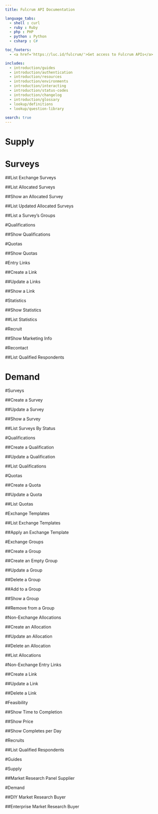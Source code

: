 ```yaml
---
title: Fulcrum API Documentation

language_tabs:
  - shell : curl
  - ruby : Ruby
  - php : PHP
  - python : Python
  - csharp : C#

toc_footers:
  - <a href='https://luc.id/fulcrum/'>Get access to Fulcrum APIs</a>

includes:
  - introduction/guides
  - introduction/authentication
  - introduction/resources
  - introduction/environments
  - introduction/interacting
  - introduction/status-codes
  - introduction/changelog
  - introduction/glossary
  - lookup/definitions
  - lookup/question-library
  
search: true
---
```


# Supply

# Surveys

##List Exchange Surveys

##List Allocated Surveys

##Show an Allocated Survey

##List Updated Allocated Surveys

##List a Survey’s Groups

#Qualifications

##Show Qualifications

#Quotas

##Show Quotas

#Entry Links

##Create a Link

##Update a Links

##Show a Link

#Statistics

##Show Statistics

##List Statistics

#Recruit

##Show Marketing Info

#Recontact

##List Qualified Respondents

# Demand

#Surveys

##Create a Survey

##Update a Survey

##Show a Survey

##List Surveys By Status

#Qualifications

##Create a Qualification

##Update a Qualification

##List Qualifications
    
#Quotas

##Create a Quota

##Update a Quota

##List Quotas
    
#Exchange Templates

##List Exchange Templates

##Apply an Exchange Template

#Exchange Groups

##Create a Group

##Create an Empty Group

##Update a Group

##Delete a Group

##Add to a Group

##Show a Group

##Remove from a Group

#Non-Exchange Allocations

##Create an Allocation

##Update an Allocation

##Delete an Allocation

##List Allocations

#Non-Exchange Entry Links

##Create a Link

##Update a Link

##Delete a Link

#Feasibility

##Show Time to Completion

##Show Price

##Show Completes per Day

#Recruits

##List Qualified Respondents

#Guides

#Supply

##Market Research Panel Supplier

#Demand

##DIY Market Research Buyer

##Enterprise Market Research Buyer